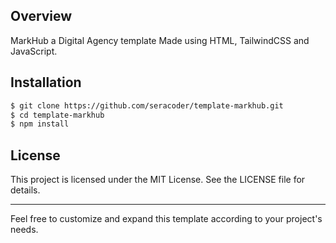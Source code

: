 ## Overview

MarkHub a Digital Agency template Made using HTML, TailwindCSS and JavaScript.

## Installation
```bash
$ git clone https://github.com/seracoder/template-markhub.git
$ cd template-markhub
$ npm install
```

## License
This project is licensed under the MIT License. See the LICENSE file for details.

---------
Feel free to customize and expand this template according to your project's needs.